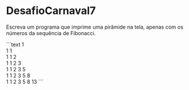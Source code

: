 # DesafioCarnaval7

Escreva um programa que imprime uma pirâmide na tela, apenas com os números da sequência de Fibonacci.

´´´text
1  
1 1  
1 1 2  
1 1 2 3  
1 1 2 3 5  
1 1 2 3 5 8  
1 1 2 3 5 8 13
´´´
